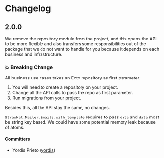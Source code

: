 # Changelog

## 2.0.0

We remove the repository module from the project, and this opens the API to be
more flexible and also transfers some responsibilities out of the package that
we do not want to handle for you because it depends on each business and
infrastructure.

### 💥 Breaking Change

All business use cases takes an Ecto repository as first parameter.

1. You will need to create a repository on your project.
2. Change all the API calls to pass the repo as first parameter.
3. Run migrations from your project.

Besides this, all the API stay the same, no changes.

`StrawHat.Mailer.Emails.with_template` requires to pass `data` and `data` most
be string key based. We could have some potential memory leak because of atoms.

#### Committers

- Yordis Prieto ([yordis](https://github.com/yordis))
